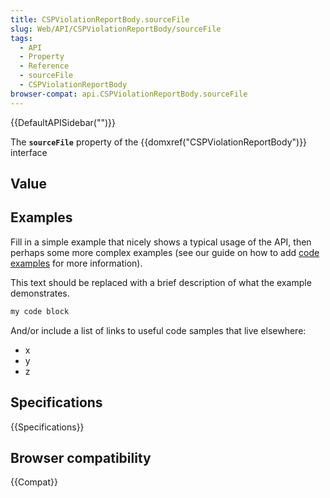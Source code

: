 ```yaml
---
title: CSPViolationReportBody.sourceFile
slug: Web/API/CSPViolationReportBody/sourceFile
tags:
  - API
  - Property
  - Reference
  - sourceFile
  - CSPViolationReportBody
browser-compat: api.CSPViolationReportBody.sourceFile
---
```

{{DefaultAPISidebar("")}}

The **`sourceFile`** property of the {{domxref("CSPViolationReportBody")}} interface 

## Value



## Examples

Fill in a simple example that nicely shows a typical usage of the API, then perhaps some more complex examples (see our guide on how to add [code examples](/en-US/docs/MDN/Contribute/Structures/Code_examples) for more information).

This text should be replaced with a brief description of what the example demonstrates.

```js
my code block
```

And/or include a list of links to useful code samples that live elsewhere:

*   x
*   y
*   z

## Specifications

{{Specifications}}

## Browser compatibility

{{Compat}}


